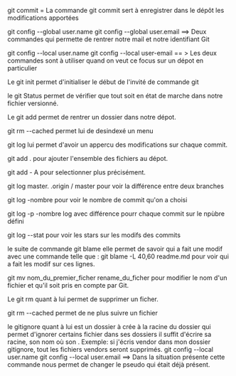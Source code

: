 git commit = La commande git commit sert à enregistrer dans le dépôt les modifications apportées

 git config --global user.name 
 git config --global user.email ==> Deux commandes qui permette de rentrer notre mail et notre identifiant Git

 git config --local user.name 
 git config --local user-email == > Les deux commandes sont à utiliser quand on veut ce focus sur un dépot en particulier 

 Le git init permet d'initialiser le début de l'invité de commande git

le git Status permet de vérifier que tout soit en état de marche dans notre fichier versionné.

Le git add permet de rentrer un dossier dans notre dépot.

git rm --cached permet lui de desindexé un menu

git log lui permet d'avoir un appercu des modifications sur chaque commit.

git add . pour ajouter l'ensemble des fichiers au dépot.

git add - A pour selectionner plus précisément.

git log master. .origin / master pour voir la différence entre deux branches

git log -nombre pour voir le nombre de commit qu'on a choisi

git log -p -nombre log avec différence pourr chaque commit sur le npùbre défini 

git log --stat pour voir les stars sur les modifs des commits

le suite de commande git blame elle permet de savoir qui a fait une modif avec une commande telle que :
git blame -L 40,60 readme.md pour voir qui a fait les modif sur ces lignes.

git mv nom_du_premier_ficher rename_du_ficher pour modifier le nom d'un fichier et qu'il soit pris en compte par Git.

Le git rm quant à lui permet de supprimer un  ficher.

git rm --cached permet de ne plus suivre un fichier

le gitignore quant à lui est un dossier à crée à la racine du dossier qui permet d'ignorer certains fichier dans ses dossiers il suffit d'écrire sa racine, son nom où son .
 Exemple: si j'écris vendor dans mon dossier gitignore, tout les fichiers vendors seront supprimés.
git config --local user.name 
git config --local user.email ==> Dans la situation présente cette commande nous permet de changer le pseudo qui était déjà présent.
